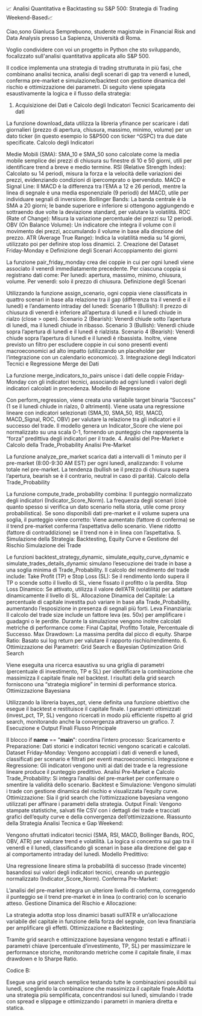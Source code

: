 📈 Analisi Quantitativa e Backtasting su S&P 500: Strategia di Trading Weekend-Based📈

Ciao,sono Gianluca Semprebuono, studente magistrale in Financial Risk and Data Analysis presso La Sapienza, Università di Roma.

Voglio condividere con voi un progetto in Python che sto sviluppando, focalizzato sull'analisi quantitativa applicata allo S&P 500.

Il codice implementa una strategia di trading strutturata in più fasi, che combinano analisi tecnica, analisi degli scenari di gap tra venerdì e lunedì, conferma pre-market e simulazione/backtest con gestione dinamica del rischio e ottimizzazione dei parametri. Di seguito viene spiegata esaustivamente la logica e il flusso della strategia:

1. Acquisizione dei Dati e Calcolo degli Indicatori Tecnici
Scaricamento dei dati

La funzione download_data utilizza la libreria yfinance per scaricare i dati giornalieri (prezzo di apertura, chiusura, massimo, minimo, volume) per un dato ticker (in questo esempio lo S&P500 con ticker ^GSPC) tra due date specificate.
Calcolo degli Indicatori

Medie Mobili (SMA):
SMA_10 e SMA_50 sono calcolate come la media mobile semplice dei prezzi di chiusura su finestre di 10 e 50 giorni, utili per identificare trend a breve e medio termine.
RSI (Relative Strength Index):
Calcolato su 14 periodi, misura la forza e la velocità delle variazioni dei prezzi, evidenziando condizioni di ipercomprato o ipervenduto.
MACD e Signal Line:
Il MACD è la differenza tra l’EMA a 12 e 26 periodi, mentre la linea di segnale è una media esponenziale (9 periodi) del MACD, utile per individuare segnali di inversione.
Bollinger Bands:
La banda centrale è la SMA a 20 giorni; le bande superiore e inferiore si ottengono aggiungendo e sottraendo due volte la deviazione standard, per valutare la volatilità.
ROC (Rate of Change):
Misura la variazione percentuale dei prezzi su 12 periodi.
OBV (On Balance Volume):
Un indicatore che integra il volume con il movimento dei prezzi, accumulando il volume in base alla direzione del prezzo.
ATR (Average True Range):
Indica la volatilità media su 14 giorni, utilizzato poi per definire stop loss dinamici.
2. Creazione del Dataset Friday-Monday e Definizione degli Scenari
Accoppiamento dei giorni

La funzione pair_friday_monday crea dei coppie in cui per ogni lunedì viene associato il venerdì immediatamente precedente.
Per ciascuna coppia si registrano dati come:
Per lunedì: apertura, massimo, minimo, chiusura, volume.
Per venerdì: solo il prezzo di chiusura.
Definizione degli Scenari

Utilizzando la funzione assign_scenario, ogni coppia viene classificata in quattro scenari in base alla relazione tra il gap (differenza tra il venerdì e il lunedì) e l’andamento intraday del lunedì:
Scenario 1 (Bullish): Il prezzo di chiusura di venerdì è inferiore all’apertura di lunedì e il lunedì chiude in rialzo (close > open).
Scenario 2 (Bearish): Venerdì chiude sotto l’apertura di lunedì, ma il lunedì chiude in ribasso.
Scenario 3 (Bullish): Venerdì chiude sopra l’apertura di lunedì e il lunedì è rialzista.
Scenario 4 (Bearish): Venerdì chiude sopra l’apertura di lunedì e il lunedì è ribassista.
Inoltre, viene previsto un filtro per escludere coppie in cui sono presenti eventi macroeconomici ad alto impatto (utilizzando un placeholder per l’integrazione con un calendario economico).
3. Integrazione degli Indicatori Tecnici e Regressione
Merge dei Dati

La funzione merge_indicators_to_pairs unisce i dati delle coppie Friday-Monday con gli indicatori tecnici, associando ad ogni lunedì i valori degli indicatori calcolati in precedenza.
Modello di Regressione

Con perform_regression, viene creata una variabile target binaria “Success” (1 se il lunedì chiude in rialzo, 0 altrimenti).
Viene usata una regressione lineare con indicatori selezionati (SMA_10, SMA_50, RSI, MACD, MACD_Signal, ROC, OBV) per valutare la relazione tra gli indicatori e il successo del trade.
Il modello genera un Indicator_Score che viene poi normalizzato su una scala 0-1, fornendo un punteggio che rappresenta la “forza” predittiva degli indicatori per il trade.
4. Analisi del Pre-Market e Calcolo della Trade_Probability
Analisi Pre-Market

La funzione analyze_pre_market scarica dati a intervalli di 1 minuto per il pre-market (8:00-9:30 AM EST) per ogni lunedì, analizzando:
Il volume totale nel pre-market.
La tendenza (bullish se il prezzo di chiusura supera l’apertura, bearish se è il contrario, neutral in caso di parità).
Calcolo della Trade_Probability

La funzione compute_trade_probability combina:
Il punteggio normalizzato degli indicatori (Indicator_Score_Norm).
La frequenza degli scenari (cioè quanto spesso si verifica un dato scenario nella storia, utile come proxy probabilistica).
Se sono disponibili dati pre-market e il volume supera una soglia, il punteggio viene corretto:
Viene aumentato (fattore di conferma) se il trend pre-market conferma l’aspettativa dello scenario.
Viene ridotto (fattore di contraddizione) se il trend non è in linea con l’aspettativa.
5. Simulazione della Strategia: Backtesting, Equity Curve e Gestione del Rischio
Simulazione dei Trade

Le funzioni backtest_strategy_dynamic, simulate_equity_curve_dynamic e simulate_trades_details_dynamic simulano l’esecuzione dei trade in base a una soglia minima di Trade_Probability.
Il calcolo del rendimento del trade include:
Take Profit (TP) e Stop Loss (SL):
Se il rendimento lordo supera il TP o scende sotto il livello di SL, viene fissato il profitto o la perdita.
Stop Loss Dinamico:
Se attivato, utilizza il valore dell’ATR (volatilità) per adattare dinamicamente il livello di SL.
Allocazione Dinamica del Capitale:
La percentuale di capitale investita può variare in base alla Trade_Probability, aumentando l’esposizione in presenza di segnali più forti.
Leva Finanziaria:
Il calcolo del trade size include un fattore leva (es. 50x) per amplificare i guadagni o le perdite.
Durante la simulazione vengono inoltre calcolati metriche di performance come:
Final Capital, Profitto Totale, Percentuale di Successo.
Max Drawdown: La massima perdita dal picco di equity.
Sharpe Ratio: Basato sui log return per valutare il rapporto rischio/rendimento.
6. Ottimizzazione dei Parametri: Grid Search e Bayesian Optimization
Grid Search

Viene eseguita una ricerca esaustiva su una griglia di parametri (percentuale di investimento, TP e SL) per identificare la combinazione che massimizza il capitale finale nel backtest.
I risultati della grid search forniscono una “strategia migliore” in termini di performance storica.
Ottimizzazione Bayesiana

Utilizzando la libreria bayes_opt, viene definita una funzione obiettivo che esegue il backtest e restituisce il capitale finale.
I parametri ottimizzati (invest_pct, TP, SL) vengono ricercati in modo più efficiente rispetto al grid search, monitorando anche la convergenza attraverso un grafico.
7. Esecuzione e Output Finali
Flusso Principale

Il blocco if __name__ == "__main__": coordina l’intero processo:
Scaricamento e Preparazione: Dati storici e indicatori tecnici vengono scaricati e calcolati.
Dataset Friday-Monday: Vengono accoppiati i dati di venerdì e lunedì, classificati per scenario e filtrati per eventi macroeconomici.
Integrazione e Regressione: Gli indicatori vengono uniti ai dati dei trade e la regressione lineare produce il punteggio predittivo.
Analisi Pre-Market e Calcolo Trade_Probability: Si integra l’analisi del pre-market per confermare o smentire la validità dello scenario.
Backtest e Simulazione: Vengono simulati i trade con gestione dinamica del rischio e visualizzata l’equity curve.
Ottimizzazione: Sia il grid search che l’ottimizzazione bayesiana vengono utilizzati per affinare i parametri della strategia.
Output Finali: Vengono stampate statistiche, salvati file CSV con i dettagli dei trade e tracciati grafici dell’equity curve e della convergenza dell’ottimizzazione.
Riassunto della Strategia
Analisi Tecnica e Gap Weekend:

Vengono sfruttati indicatori tecnici (SMA, RSI, MACD, Bollinger Bands, ROC, OBV, ATR) per valutare trend e volatilità.
La logica si concentra sui gap tra il venerdì e il lunedì, classificando gli scenari in base alla direzione del gap e al comportamento intraday del lunedì.
Modello Predittivo:

Una regressione lineare stima la probabilità di successo (trade vincente) basandosi sui valori degli indicatori tecnici, creando un punteggio normalizzato (Indicator_Score_Norm).
Conferma Pre-Market:

L’analisi del pre-market integra un ulteriore livello di conferma, correggendo il punteggio se il trend pre-market è in linea (o contrario) con lo scenario atteso.
Gestione Dinamica del Rischio e Allocazione:

La strategia adotta stop loss dinamici basati sull’ATR e un’allocazione variabile del capitale in funzione della forza del segnale, con leva finanziaria per amplificare gli effetti.
Ottimizzazione e Backtesting:

Tramite grid search e ottimizzazione bayesiana vengono testati e affinati i parametri chiave (percentuale d’investimento, TP, SL) per massimizzare le performance storiche, monitorando metriche come il capitale finale, il max drawdown e lo Sharpe Ratio.






Codice B:

Esegue una grid search semplice testando tutte le combinazioni possibili sui lunedì, scegliendo la combinazione che massimizza il capitale finale.Adotta una strategia più semplificata, concentrandosi sui lunedì, simulando i trade con spread e slippage e ottimizzando i parametri in maniera diretta e statica.
